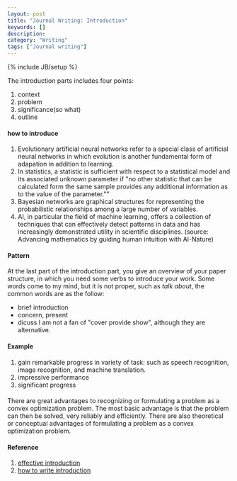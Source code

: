 ```yaml
---
layout: post
title: "Journal Writing: Introduction"
keywords: []
description: 
category: "Writing"
tags: ["Journal writing"]
---
```

{% include JB/setup %}




The introduction parts includes four points:
1. context 
2. problem
3. significance(so what)
4. outline



#### how to introduce 
1. Evolutionary artificial neural networks refer to a special class of
   artificial neural networks in which evolution is another fundamental form of
   adapation in addition to learning.
2. In statistics, a statistic is sufficient with respect to a statistical model
   and its associated unknown parameter if "no other statistic that can be
   calculated form the same sample provides any additional information as to the
   value of the parameter.""
3. Bayesian networks are graphical structures for representing the probabilistic
   relationships among a large number of variables. 
4. AI, in particular the field of machine learning, offers a collection of
techniques that can effectively detect patterns in data and has increasingly
demonstrated utility in scientific disciplines. (source: Advancing mathematics
by guiding human intuition with AI-Nature)


#### Pattern
At the last part of the introduction part, you give an overview of your paper
structure, in which you need some verbs to introduce your work. Some words come
to my mind, but it is not proper, such as *talk about*, the common words are as
the follow:
- brief introduction
- concern, present
- dicuss
I am not a fan of "cover provide show", although they are alternative.


#### Example
1. gain remarkable progress in variety of task: such as speech recognition,
   image recognition, and machine translation. 
2. impressive performance
3. significant progress

####
There are great advantages to recognizing or formulating a problem as a convex
optimization problem. The most basic advantage is that the problem can then be
solved, very reliably and efficiently.  There are also theoretical or conceptual
advantages of formulating a problem as a convex optimization problem. 



#### Reference
1. [effective introduction](https://thinkscience.co.jp/en/articles/effective-introductions-to-original-research)
2. [how to write introduction](https://thinkscience.co.jp/en/articles/effective-introductions-to-original-research)


